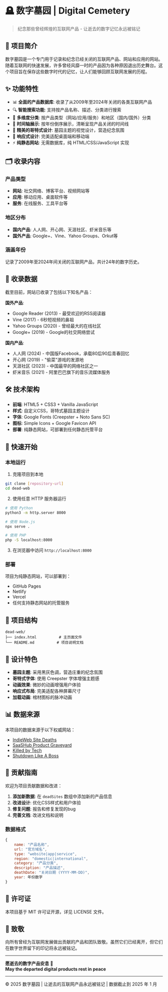 # 🪦 数字墓园 | Digital Cemetery

> 纪念那些曾经辉煌的互联网产品 - 让逝去的数字记忆永远被铭记

## 📖 项目简介

数字墓园是一个专门用于记录和纪念已经关闭的互联网产品、网站和应用的网站。随着互联网的快速发展，许多曾经风靡一时的产品因为各种原因退出历史舞台。这个项目旨在保存这些数字时代的记忆，让人们能够回顾互联网发展的历程。

## ✨ 功能特性

- 📊 **全面的产品数据库**: 收录了从2009年至2024年关闭的各类互联网产品
- 🔍 **智能搜索功能**: 支持按产品名称、描述、分类进行搜索
- 📱 **多维度分类**: 按产品类型（网站/应用/服务）和地区（国内/国外）分类
- 📅 **时间轴展示**: 按年份倒序展示，清晰呈现产品关闭的时间线
- 🎨 **精美的哥特式设计**: 墓园主题的视觉设计，营造纪念氛围
- 📱 **响应式设计**: 完美适配桌面端和移动端
- ⚡ **纯静态网站**: 无需数据库，纯 HTML/CSS/JavaScript 实现

## 🗂️ 收录内容

### 产品类型
- **网站**: 社交网络、博客平台、视频网站等
- **应用**: 移动应用、桌面软件等
- **服务**: 在线服务、工具平台等

### 地区分布
- **国内产品**: 人人网、开心网、天涯社区、虾米音乐等
- **国外产品**: Google+、Vine、Yahoo Groups、Orkut等

### 涵盖年份
记录了2009年至2024年间关闭的互联网产品，共计24年的数字历史。

## 🎯 收录数据

截至目前，网站已收录了包括以下知名产品：

**国外产品**:
- Google Reader (2013) - 最受欢迎的RSS阅读器
- Vine (2017) - 6秒短视频的鼻祖
- Yahoo Groups (2020) - 曾经最大的在线社区
- Google+ (2019) - Google的社交网络尝试

**国内产品**:
- 人人网 (2024) - 中国版Facebook，承载80后90后青春回忆
- 开心网 (2019) - "偷菜"游戏的发源地
- 天涯社区 (2023) - 中国最早的网络社区之一
- 虾米音乐 (2021) - 阿里巴巴旗下的音乐流媒体服务

## 🛠️ 技术架构

- **前端**: HTML5 + CSS3 + Vanilla JavaScript
- **样式**: 自定义CSS，哥特式墓园主题设计
- **字体**: Google Fonts (Creepster + Noto Sans SC)
- **图标**: Simple Icons + Google Favicon API
- **部署**: 纯静态网站，可部署到任何静态托管平台

## 🚀 快速开始

### 本地运行

1. 克隆项目到本地
```bash
git clone [repository-url]
cd dead-web
```

2. 使用任意 HTTP 服务器运行
```bash
# 使用 Python
python3 -m http.server 8000

# 使用 Node.js
npx serve .

# 使用 PHP
php -S localhost:8000
```

3. 在浏览器中访问 `http://localhost:8000`

### 部署

项目为纯静态网站，可以部署到：
- GitHub Pages
- Netlify
- Vercel
- 任何支持静态网站的托管服务

## 📁 项目结构

```
dead-web/
├── index.html          # 主页面文件
└── README.md          # 项目说明文档
```

## 🎨 设计特色

- **墓园主题**: 采用黑灰色调，营造庄重的纪念氛围
- **哥特式字体**: 使用 Creepster 字体增强主题感
- **动画效果**: 微妙的动画增强用户体验
- **响应式布局**: 完美适配各种屏幕尺寸
- **加载动画**: 棺材图标的脉冲动画

## 📊 数据来源

本项目的数据来源于以下权威网站：
- [IndieWeb Site Deaths](https://indieweb.org/site-deaths)
- [SaaSHub Product Graveyard](https://www.saashub.com/product-graveyard)
- [Killed by Tech](https://killedby.tech/)
- [Shutdown Like A Boss](https://shutdownlikeaboss.com/)

## 🤝 贡献指南

欢迎为项目贡献数据和改进：

1. **添加新数据**: 在 `deadSites` 数组中添加新的产品信息
2. **改进设计**: 优化CSS样式和用户体验
3. **修复问题**: 报告和修复发现的bug
4. **完善文档**: 改进文档和说明

### 数据格式

```javascript
{
    name: "产品名称",
    url: "官方域名",
    type: "website|app|service",
    region: "domestic|international", 
    category: "产品分类",
    description: "产品描述",
    deathDate: "关闭日期 (YYYY-MM-DD)",
    year: 年份数字
}
```

## 📝 许可证

本项目基于 MIT 许可证开源，详见 LICENSE 文件。

## 🙏 致敬

向所有曾经为互联网发展做出贡献的产品和团队致敬。虽然它们已经离开，但它们在数字世界留下的印记将永远被铭记。

---

**愿逝去的数字产品安息** 🙏  
**May the departed digital products rest in peace**

---

© 2025 数字墓园 | 让逝去的互联网产品永远被铭记 | 数据截止到 2025 年 1 月 